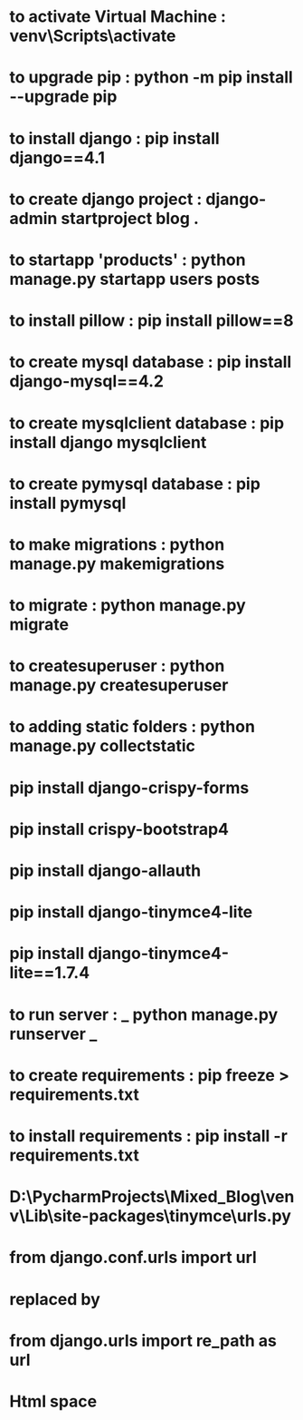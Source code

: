 # to activate Virtual Machine  : venv\Scripts\activate
# to upgrade pip : python -m pip install --upgrade pip
# to install django   : pip install django==4.1
# to create django project   : django-admin startproject blog .
# to startapp 'products'  : python manage.py startapp users posts
# to install pillow   : pip install pillow==8
# to create mysql database   : pip install django-mysql==4.2
# to create mysqlclient database   : pip install django mysqlclient
# to create  pymysql database   : pip install pymysql
# to make migrations   : python manage.py makemigrations 
# to migrate   : python manage.py migrate
# to createsuperuser  : python manage.py createsuperuser
# to adding static folders  : python manage.py collectstatic
# pip install django-crispy-forms
# pip install crispy-bootstrap4
# pip install django-allauth
# pip install django-tinymce4-lite
# pip install django-tinymce4-lite==1.7.4

# to run server   : **_**  python manage.py runserver  **_**


# to create requirements  : pip freeze > requirements.txt
# to install requirements  : pip install -r requirements.txt

# D:\PycharmProjects\Mixed_Blog\venv\Lib\site-packages\tinymce\urls.py
# from django.conf.urls import url
# replaced by
# from django.urls import re_path as url
# Html space &nbsp;
